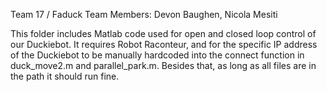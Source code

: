 Team 17 / Faduck
Team Members: Devon Baughen, Nicola Mesiti

  This folder includes Matlab code used for open and closed loop control of our Duckiebot. 
It requires Robot Raconteur, and for the specific IP address of the Duckiebot to be 
manually hardcoded into the connect function in duck_move2.m and parallel_park.m. Besides 
that, as long as all files are in the path it should run fine.
